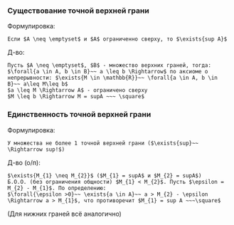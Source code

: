 ### Cуществование точной верхней грани
Формулировка:
```spoiler-markdown
Если $A \neq \emptyset$ и $A$ ограниченно сверху, то $\exists{sup A}$
```

Д-во:
```spoiler-markdown
Пусть $A \neq \emptyset$, $B$ - множество верхних граней, тогда:
$\forall{a \in A, b \in B}~~ a \leq b \Rightarrow$ по аксиоме о непрерывности: $\exists{M \in \mathbb{R}}~~ \forall{a \in A, b \in B}~~ a\leq M\leq b$ 
$a \leq M \Rightarrow A$ - ограничено сверху
$M \leq b \Rightarrow M = supA ~~~ \square$
```

### Единственность точной верхней грани
Формулировка:
```spoiler-markdown
У множества не более 1 точной верхней грани ($\exists{sup}~~ \Rightarrow sup!$)
```

Д-во (о/п):
```spoiler-markdown
$\exists{M_{1} \neq M_{2}}$ ($M_{1} = supA$ и $M_{2} = supA$)
Б.О.О. (без ограничения общности) $M_{1} < M_{2}$. Пусть $\epsilon = M_{2} - M_{1}$. По определению:
$\forall{\epsilon >0}~~ \exists{a \in A}~~ a > M_{2} - \epsilon \Rightarrow a > M_{1}$, что противоречит $M_{1} = sup A ~~~\square$
```
(Для нижних граней всё аналогично)